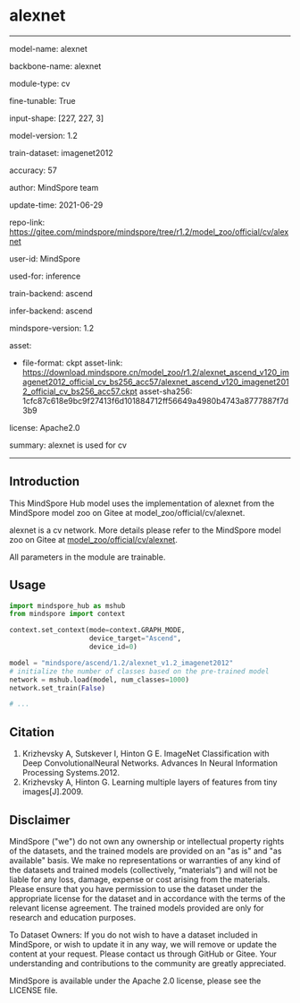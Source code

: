 # alexnet

---

model-name: alexnet

backbone-name: alexnet

module-type: cv

fine-tunable: True

input-shape: [227, 227, 3]

model-version: 1.2

train-dataset: imagenet2012

accuracy: 57

author: MindSpore team

update-time: 2021-06-29

repo-link: <https://gitee.com/mindspore/mindspore/tree/r1.2/model_zoo/official/cv/alexnet>

user-id: MindSpore

used-for: inference

train-backend: ascend

infer-backend: ascend

mindspore-version: 1.2

asset:

-
    file-format: ckpt
    asset-link: <https://download.mindspore.cn/model_zoo/r1.2/alexnet_ascend_v120_imagenet2012_official_cv_bs256_acc57/alexnet_ascend_v120_imagenet2012_official_cv_bs256_acc57.ckpt>
    asset-sha256: 1cfc87c618e9bc9f27413f6d101884712ff56649a4980b4743a8777887f7d3b9

license: Apache2.0

summary: alexnet is used for cv

---

## Introduction

This MindSpore Hub model uses the implementation of alexnet from the MindSpore model zoo on Gitee at model_zoo/official/cv/alexnet.

alexnet is a cv network. More details please refer to the MindSpore model zoo on Gitee at [model_zoo/official/cv/alexnet](https://gitee.com/mindspore/mindspore/blob/r1.2/model_zoo/official/cv/alexnet/README.md).

All parameters in the module are trainable.

## Usage

```python
import mindspore_hub as mshub
from mindspore import context

context.set_context(mode=context.GRAPH_MODE,
                    device_target="Ascend",
                    device_id=0)

model = "mindspore/ascend/1.2/alexnet_v1.2_imagenet2012"
# initialize the number of classes based on the pre-trained model
network = mshub.load(model, num_classes=1000)
network.set_train(False)

# ...
```

## Citation

1. Krizhevsky A, Sutskever I, Hinton G E. ImageNet Classification with Deep ConvolutionalNeural Networks. Advances In Neural Information Processing Systems.2012.
2. Krizhevsky A, Hinton G. Learning multiple layers of features from tiny images[J].2009.

## Disclaimer

MindSpore ("we") do not own any ownership or intellectual property rights of the datasets, and the trained models are provided on an "as is" and "as available" basis. We make no representations or warranties of any kind of the datasets and trained models (collectively, “materials”) and will not be liable for any loss, damage, expense or cost arising from the materials. Please ensure that you have permission to use the dataset under the appropriate license for the dataset and in accordance with the terms of the relevant license agreement. The trained models provided are only for research and education purposes.

To Dataset Owners: If you do not wish to have a dataset included in MindSpore, or wish to update it in any way, we will remove or update the content at your request. Please contact us through GitHub or Gitee. Your understanding and contributions to the community are greatly appreciated.

MindSpore is available under the Apache 2.0 license, please see the LICENSE file.